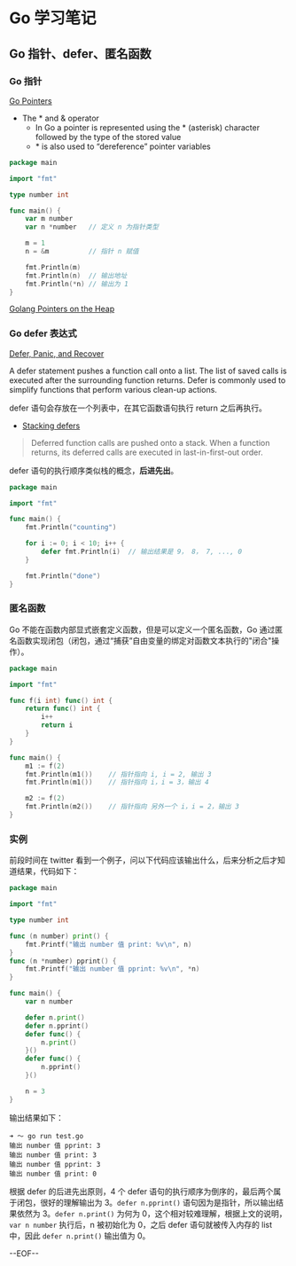 # Go 学习笔记

## Go 指针、defer、匿名函数

### Go 指针

[Go Pointers](https://www.golang-book.com/books/intro/8)

* The * and & operator
    * In Go a pointer is represented using the * (asterisk) character followed by the type of the stored value
    * \* is also used to “dereference” pointer variables

``` go
package main

import "fmt"

type number int

func main() {
    var m number
    var n *number   // 定义 n 为指针类型

    m = 1
    n = &m          // 指针 n 赋值

    fmt.Println(m)
    fmt.Println(n)  // 输出地址
    fmt.Println(*n) // 输出为 1
}
```

[Golang Pointers on the Heap](http://lexsheehan.blogspot.ca/2016/02/golang-pointers-on-heap.html)

### Go defer 表达式

[Defer, Panic, and Recover](https://blog.golang.org/defer-panic-and-recover)

 A defer statement pushes a function call onto a list. The list of saved calls is executed after the surrounding function returns. Defer is commonly used to simplify functions that perform various clean-up actions.

defer 语句会存放在一个列表中，在其它函数语句执行 return 之后再执行。

* [Stacking defers](https://tour.golang.org/flowcontrol/13)

> Deferred function calls are pushed onto a stack. When a function returns, its deferred calls are executed in last-in-first-out order.

defer 语句的执行顺序类似栈的概念，__后进先出__。

``` go
package main

import "fmt"

func main() {
	fmt.Println("counting")

	for i := 0; i < 10; i++ {
		defer fmt.Println(i)  // 输出结果是 9， 8， 7, ..., 0
	}

	fmt.Println("done")
}
```

### 匿名函数

Go 不能在函数内部显式嵌套定义函数，但是可以定义一个匿名函数，Go 通过匿名函数实现闭包（闭包，通过“捕获”自由变量的绑定对函数文本执行的"闭合"操作）。

``` go
package main                                                                     

import "fmt"                                                                     

func f(i int) func() int {                                                       
    return func() int {                                                          
        i++                                                                      
        return i                                                                 
    }                                                                            
}                                                                                

func main() {                                                                    
    m1 := f(2)                                                                    
    fmt.Println(m1())    // 指针指向 i, i = 2, 输出 3                                                         
    fmt.Println(m1())    // 指针指向 i，i = 3，输出 4

    m2 := f(2)
    fmt.Println(m2())    // 指针指向 另外一个 i，i = 2，输出 3
}
```

### 实例

前段时间在 twitter 看到一个例子，问以下代码应该输出什么，后来分析之后才知道结果，代码如下：

``` go
package main                                                                     

import "fmt"                                                                     

type number int                                                                  

func (n number) print() {                                                        
    fmt.Printf("输出 number 值 print: %v\n", n)                                  
}                                                                                
func (n *number) pprint() {                                                      
    fmt.Printf("输出 number 值 pprint: %v\n", *n)                                
}                                                                                

func main() {
    var n number                                                                 

    defer n.print()                                                              
    defer n.pprint()                                                             
    defer func() {                                                               
        n.print()                                                                
    }()                                                                          
    defer func() {                                                               
        n.pprint()                                                               
    }()                                                                          

    n = 3                                                                        
}
```

输出结果如下：

```
➜ ～ go run test.go
输出 number 值 pprint: 3
输出 number 值 print: 3
输出 number 值 pprint: 3
输出 number 值 print: 0
```

根据 defer 的后进先出原则，4 个 defer 语句的执行顺序为倒序的，最后两个属于闭包，很好的理解输出为 3。`defer n.pprint()` 语句因为是指针，所以输出结果依然为 3。`defer n.print()` 为何为 0，这个相对较难理解，根据上文的说明，`var n number` 执行后，n 被初始化为 0，之后 defer 语句就被传入内存的 list 中，因此 `defer n.print()` 输出值为 0。

--EOF--
